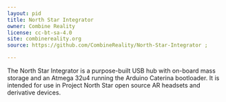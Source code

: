```yaml
---
layout: pid
title: North Star Integrator
owner: Combine Reality
license: cc-bt-sa-4.0
site: combinereality.org
source: https://github.com/CombineReality/North-Star-Integrator ; 

---
```


The North Star Integrator is a purpose-built USB hub 
with on-board mass storage and an Atmega 32u4 running 
the Arduino Caterina bootloader. It is intended for 
use in Project North Star open source AR headsets and 
derivative devices.

